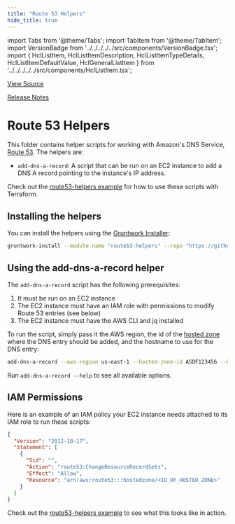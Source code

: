 ```yaml
---
title: "Route 53 Helpers"
hide_title: true
---
```


import Tabs from '@theme/Tabs';
import TabItem from '@theme/TabItem';
import VersionBadge from '../../../../../src/components/VersionBadge.tsx';
import { HclListItem, HclListItemDescription, HclListItemTypeDetails, HclListItemDefaultValue, HclGeneralListItem } from '../../../../../src/components/HclListItem.tsx';

<a href="https://github.com/gruntwork-io/terraform-aws-server/tree/main/modules%2Froute53-helpers" className="link-button" title="View the source code for this module in GitHub.">View Source</a>

<a href="https://github.com/gruntwork-io/terraform-aws-server/releases?q=" className="link-button" title="Release notes for only the service catalog versions which impacted this service.">Release Notes</a>

# Route 53 Helpers

This folder contains helper scripts for working with Amazon's DNS Service, [Route 53](https://aws.amazon.com/route53/).
The helpers are:

*   `add-dns-a-record`: A script that can be run on an EC2 instance to add a DNS A record pointing to the instance's IP
    address.

Check out the [route53-helpers example](https://github.com/gruntwork-io/terraform-aws-server/tree/main/examples/route53-helpers) for how to use these scripts with Terraform.

## Installing the helpers

You can install the helpers using the [Gruntwork Installer](https://github.com/gruntwork-io/gruntwork-installer):

```bash
gruntwork-install --module-name "route53-helpers" --repo "https://github.com/gruntwork-io/terraform-aws-server" --tag "0.0.3"
```

## Using the add-dns-a-record helper

The `add-dns-a-record` script has the following prerequisites:

1.  It must be run on an EC2 instance
2.  The EC2 instance must have an IAM role with permissions to modify Route 53 entries (see below)
3.  The EC2 instance must have the AWS CLI and jq installed

To run the script, simply pass it the AWS region, the id of the [hosted
zone](http://docs.aws.amazon.com/Route53/latest/DeveloperGuide/AboutHostedZones.html) where the DNS entry should be
added, and the hostname to use for the DNS entry:

```bash
add-dns-a-record --aws-region us-east-1 --hosted-zone-id ASDF123456 --hostname foo.my-company.com
```

Run `add-dns-a-record --help` to see all available options.

## IAM Permissions

Here is an example of an IAM policy your EC2 instance needs attached to its IAM role to run these scripts:

```json
{
  "Version": "2012-10-17",
  "Statement": [
    {
      "Sid": "",
      "Action": "route53:ChangeResourceRecordSets",
      "Effect": "Allow",
      "Resource": "arn:aws:route53:::hostedzone/<ID_OF_HOSTED_ZONE>"
    }
  ]
}
```

Check out the [route53-helpers example](https://github.com/gruntwork-io/terraform-aws-server/tree/main/examples/route53-helpers) to see what this looks like in action.


<!-- ##DOCS-SOURCER-START
{
  "originalSources": [
    "https://github.com/gruntwork-io/terraform-aws-server/tree/modules%2Froute53-helpers%2Freadme.md",
    "https://github.com/gruntwork-io/terraform-aws-server/tree/modules%2Froute53-helpers%2Fvariables.tf",
    "https://github.com/gruntwork-io/terraform-aws-server/tree/modules%2Froute53-helpers%2Foutputs.tf"
  ],
  "sourcePlugin": "module-catalog-api",
  "hash": "63181f6106e271c957d61b6c4a06522d"
}
##DOCS-SOURCER-END -->
